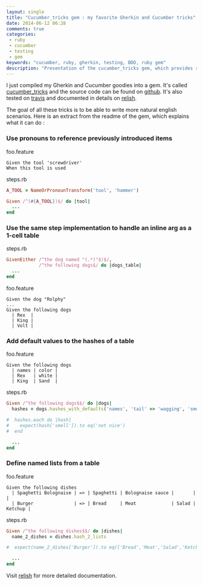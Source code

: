 ```yaml
---
layout: single
title: "Cucumber_tricks gem : my favorite Gherkin and Cucumber tricks"
date: 2014-06-12 06:28
comments: true
categories:
 - ruby
 - cucumber
 - testing
 - gem
keywords: "cucumber, ruby, gherkin, testing, BDD, ruby gem"
description: "Presentation of the cucumber_tricks gem, which provides simple but usefull cucumber and gherkin extensions in order to write more english like scenarios"
---
```

I just compiled my Gherkin and Cucumber goodies into a gem. It's called [cucumber_tricks](https://rubygems.org/gems/cucumber_tricks) and the source code can be found on [github](https://github.com/philou/cucumber_tricks). It's also tested on [travis](https://travis-ci.org/philou/cucumber_tricks) and documented in details on [relish](https://www.relishapp.com/philou/cucumber-tricks/docs).

The goal of all these tricks is to be able to write more natural english scenarios. Here is an extract from the readme of the gem, which explains what it can do :

### Use pronouns to reference previously introduced items

foo.feature

```gherkin
Given the tool 'screwdriver'
When this tool is used
```

steps.rb

```ruby
A_TOOL = NameOrPronounTransform('tool', 'hammer')

Given /^(#{A_TOOL})$/ do |tool|
  ...
end
```

### Use the same step implementation to handle an inline arg as a 1-cell table

steps.rb

```ruby
GivenEither /^the dog named "(.*)"$)$/,
            /^the following dogs$/ do |dogs_table|
  ...
end
```

foo.feature

```gherkin
Given the dog "Rolphy"
...
Given the following dogs
  | Rex  |
  | King |
  | Volt |
```

### Add default values to the hashes of a table

foo.feature

```gherkin
Given the following dogs
  | names | color |
  | Rex   | white |
  | King  | Sand  |
```

steps.rb

```ruby
Given /^the following dogs$$/ do |dogs|
  hashes = dogs.hashes_with_defaults('names', 'tail' => 'wagging', 'smell' => 'not nice')

#  hashes.each do |hash|
#    expect(hash['smell']).to eq('not nice')
#  end

  ...
end
```

### Define named lists from a table

foo.feature

```gherkin
Given the following dishes
  | Spaghetti Bolognaise | => | Spaghetti | Bolognaise sauce |       |         |
  | Burger               | => | Bread     | Meat             | Salad | Ketchup |
```

steps.rb

```ruby
Given /^the following dishes$$/ do |dishes|
  name_2_dishes = dishes.hash_2_lists

#  expect(name_2_dishes['Burger']).to eq(['Bread','Meat','Salad','Ketchup'])

  ...
end
```

Visit [relish](https://www.relishapp.com/philou/cucumber-tricks/docs) for more detailed documentation.
